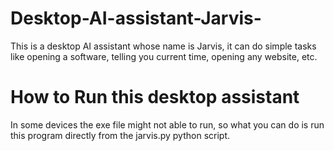 # Desktop-AI-assistant-Jarvis-
This is a desktop AI assistant whose name is Jarvis, it can do simple tasks like opening a software, telling you current time, opening any website, etc.


# How to Run this desktop assistant
In some devices the exe file might not able to run, so what you can do is run this program directly from the jarvis.py python script.

